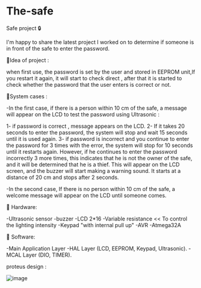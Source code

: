# The-safe

Safe project 🔒

I'm happy to share the latest project I worked on to determine if someone is in front of the safe to enter the password.

🔘Idea of project :

when first use, the password is set by the user and stored in EEPROM unit,If you restart it again, it will start to check direct , after that it is started to check whether the password that the user enters is correct or not.

🔘System cases :

-In the first case, if there is a person within 10 cm of the safe, a message will appear on the LCD to test the password using Ultrasonic :

1- if password is correct , message appears on the LCD.
2- If it takes 20 seconds to enter the password, the system will stop and wait 15 seconds until it is used again.
3- if password is incorrect and you continue to enter the password for 3 times with the error, the system will stop for 10 seconds until it restarts again. However, if he continues to enter the password incorrectly 3 more times, this indicates that he is not the owner of the safe, and it will be determined that he is a thief. This will appear on the LCD screen, and the buzzer will start making a warning sound. It starts at a distance of 20 cm and stops after 2 seconds.
      
-In the second case, If there is no person within 10 cm of the safe, a welcome message will appear on the LCD until someone comes.
      
🔘 Hardware:

-Ultrasonic sensor
-buzzer
-LCD 2*16
-Variable resistance << To control the lighting intensity
-Keypad "with internal pull up"
-AVR
-Atmega32A 


🔘 Software:

-Main Application Layer
-HAL Layer (LCD, EEPROM, Keypad, Ultrasonic).
-MCAL Layer (DIO, TIMER).

proteus design :

![image](https://github.com/gehadahmed23/The-safe/assets/123056355/685c58d5-9940-474b-994a-f00804e15bfb)
